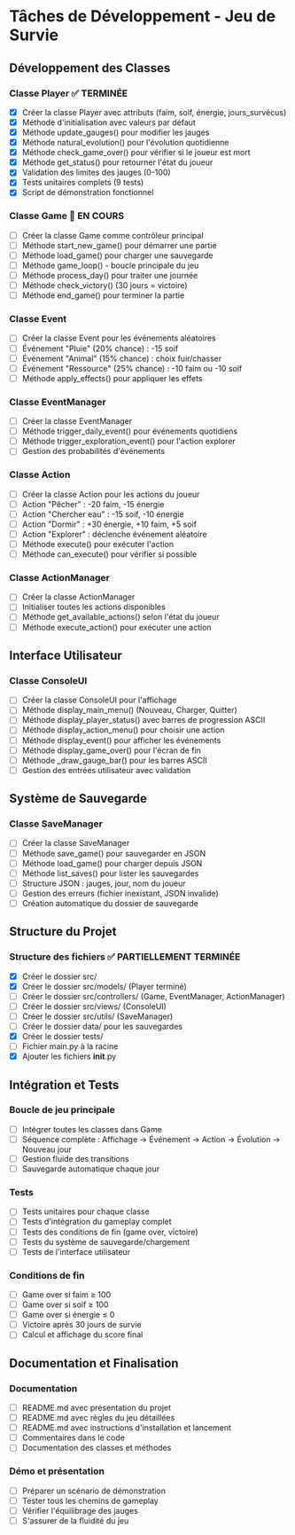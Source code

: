 # Tâches de Développement - Jeu de Survie

## Développement des Classes

### Classe Player ✅ TERMINÉE

- [x] Créer la classe Player avec attributs (faim, soif, énergie, jours_survécus)
- [x] Méthode d'initialisation avec valeurs par défaut
- [x] Méthode update_gauges() pour modifier les jauges
- [x] Méthode natural_evolution() pour l'évolution quotidienne
- [x] Méthode check_game_over() pour vérifier si le joueur est mort
- [x] Méthode get_status() pour retourner l'état du joueur
- [x] Validation des limites des jauges (0-100)
- [x] Tests unitaires complets (9 tests)
- [x] Script de démonstration fonctionnel

### Classe Game 🚧 EN COURS

- [ ] Créer la classe Game comme contrôleur principal
- [ ] Méthode start_new_game() pour démarrer une partie
- [ ] Méthode load_game() pour charger une sauvegarde
- [ ] Méthode game_loop() - boucle principale du jeu
- [ ] Méthode process_day() pour traiter une journée
- [ ] Méthode check_victory() (30 jours = victoire)
- [ ] Méthode end_game() pour terminer la partie

### Classe Event

- [ ] Créer la classe Event pour les événements aléatoires
- [ ] Événement "Pluie" (20% chance) : -15 soif
- [ ] Événement "Animal" (15% chance) : choix fuir/chasser
- [ ] Événement "Ressource" (25% chance) : -10 faim ou -10 soif
- [ ] Méthode apply_effects() pour appliquer les effets

### Classe EventManager

- [ ] Créer la classe EventManager
- [ ] Méthode trigger_daily_event() pour événements quotidiens
- [ ] Méthode trigger_exploration_event() pour l'action explorer
- [ ] Gestion des probabilités d'événements

### Classe Action

- [ ] Créer la classe Action pour les actions du joueur
- [ ] Action "Pêcher" : -20 faim, -15 énergie
- [ ] Action "Chercher eau" : -15 soif, -10 énergie
- [ ] Action "Dormir" : +30 énergie, +10 faim, +5 soif
- [ ] Action "Explorer" : déclenche événement aléatoire
- [ ] Méthode execute() pour exécuter l'action
- [ ] Méthode can_execute() pour vérifier si possible

### Classe ActionManager

- [ ] Créer la classe ActionManager
- [ ] Initialiser toutes les actions disponibles
- [ ] Méthode get_available_actions() selon l'état du joueur
- [ ] Méthode execute_action() pour exécuter une action

## Interface Utilisateur

### Classe ConsoleUI

- [ ] Créer la classe ConsoleUI pour l'affichage
- [ ] Méthode display_main_menu() (Nouveau, Charger, Quitter)
- [ ] Méthode display_player_status() avec barres de progression ASCII
- [ ] Méthode display_action_menu() pour choisir une action
- [ ] Méthode display_event() pour afficher les événements
- [ ] Méthode display_game_over() pour l'écran de fin
- [ ] Méthode _draw_gauge_bar() pour les barres ASCII
- [ ] Gestion des entrées utilisateur avec validation

## Système de Sauvegarde

### Classe SaveManager

- [ ] Créer la classe SaveManager
- [ ] Méthode save_game() pour sauvegarder en JSON
- [ ] Méthode load_game() pour charger depuis JSON
- [ ] Méthode list_saves() pour lister les sauvegardes
- [ ] Structure JSON : jauges, jour, nom du joueur
- [ ] Gestion des erreurs (fichier inexistant, JSON invalide)
- [ ] Création automatique du dossier de sauvegarde

## Structure du Projet

### Structure des fichiers ✅ PARTIELLEMENT TERMINÉE

- [x] Créer le dossier src/
- [x] Créer le dossier src/models/ (Player terminé)
- [ ] Créer le dossier src/controllers/ (Game, EventManager, ActionManager)
- [ ] Créer le dossier src/views/ (ConsoleUI)
- [ ] Créer le dossier src/utils/ (SaveManager)
- [ ] Créer le dossier data/ pour les sauvegardes
- [x] Créer le dossier tests/
- [ ] Fichier main.py à la racine
- [x] Ajouter les fichiers __init__.py

## Intégration et Tests

### Boucle de jeu principale

- [ ] Intégrer toutes les classes dans Game
- [ ] Séquence complète : Affichage → Événement → Action → Évolution → Nouveau jour
- [ ] Gestion fluide des transitions
- [ ] Sauvegarde automatique chaque jour

### Tests

- [ ] Tests unitaires pour chaque classe
- [ ] Tests d'intégration du gameplay complet
- [ ] Tests des conditions de fin (game over, victoire)
- [ ] Tests du système de sauvegarde/chargement
- [ ] Tests de l'interface utilisateur

### Conditions de fin

- [ ] Game over si faim ≥ 100
- [ ] Game over si soif ≥ 100
- [ ] Game over si énergie ≤ 0
- [ ] Victoire après 30 jours de survie
- [ ] Calcul et affichage du score final

## Documentation et Finalisation

### Documentation

- [ ] README.md avec présentation du projet
- [ ] README.md avec règles du jeu détaillées
- [ ] README.md avec instructions d'installation et lancement
- [ ] Commentaires dans le code
- [ ] Documentation des classes et méthodes

### Démo et présentation

- [ ] Préparer un scénario de démonstration
- [ ] Tester tous les chemins de gameplay
- [ ] Vérifier l'équilibrage des jauges
- [ ] S'assurer de la fluidité du jeu
